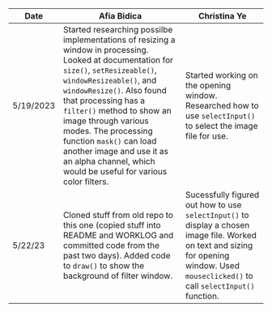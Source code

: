 Date | Afia Bidica | Christina Ye
--- | --- | ---
5/19/2023 | Started researching possilbe implementations of resizing a window in processing. Looked at documentation for `size()`, `setResizeable()`, `windowResizeable()`, and `windowResize()`. Also found that processing has a `filter()` method to show an image through various modes. The processing function `mask()` can load another image and use it as an alpha channel, which would be useful for various color filters.| Started working on the opening window. Researched how to use `selectInput()` to select the image file for use.
5/22/23 | Cloned stuff from old repo to this one (copied stuff into README and WORKLOG and committed code from the past two days). Added code to `draw()` to show the background of filter window.| Sucessfully figured out how to use `selectInput()` to display a chosen image file. Worked on text and sizing for opening window. Used `mouseclicked()` to call `selectInput()` function.
